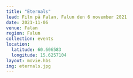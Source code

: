 ```yaml
---
title: "Eternals"
lead: Film på Falan, Falun den 6 november 2021
date: 2021-11-06
venue: Falan
region: Falun
collection: events
location:
  latitude: 60.606583
  longitude: 15.6257104
layout: movie.hbs
img: eternals.jpg
---
```

